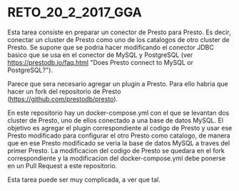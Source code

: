 # RETO_20_2_2017_GGA

Esta tarea consiste en preparar un conector de Presto para Presto. Es decir, conectar un cluster de Presto como uno de los catalogos de otro cluster de Presto. Se supone que se podria hacer modificando el conector JDBC basico que se usa en el conector de MySQL y PostgreSQL (ver https://prestodb.io/faq.html "Does Presto connect to MySQL or PostgreSQL?").

Parece que sera necesario agregar un plugin a Presto. Para ello habria que hacer un fork del repositorio de Presto (https://github.com/prestodb/presto).

En este repositorio hay un docker-compose.yml con el que se levantan dos cluster de Presto, uno de ellos conectado a una base de datos MySQL. El objetivo es agregar el plugin correspondiente al codigo de Presto y usar ese Presto modificado para configurar el otro Presto como catalogo, de manera que en ese Presto modificado se veria la base de datos MySQL a traves del primer Presto. La modificacion del codigo de Presto se quedara en el fork correspondiente y la modificacion del docker-compose.yml debe ponerse en un Pull Request a este repositorio.

Esta tarea puede ser muy complicada, a ver que tal.
